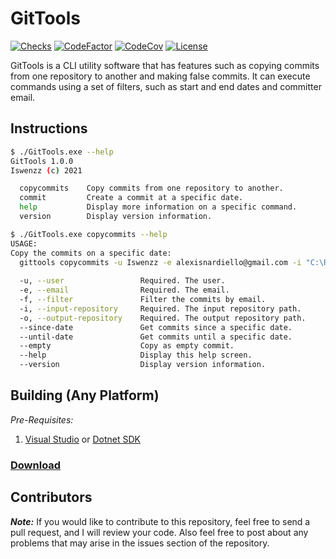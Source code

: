 # GitTools

[![Checks](https://img.shields.io/github/check-runs/Iswenzz/GitTools/master?logo=github)](https://github.com/Iswenzz/GitTools/actions)
[![CodeFactor](https://img.shields.io/codefactor/grade/github/Iswenzz/GitTools?label=codefactor&logo=codefactor)](https://www.codefactor.io/repository/github/iswenzz/GitTools)
[![CodeCov](https://img.shields.io/codecov/c/github/Iswenzz/GitTools?label=codecov&logo=codecov)](https://codecov.io/gh/Iswenzz/GitTools)
[![License](https://img.shields.io/github/license/Iswenzz/GitTools?color=blue&logo=gitbook&logoColor=white)](https://github.com/Iswenzz/GitTools/blob/master/LICENSE)

GitTools is a CLI utility software that has features such as copying commits from one repository to another and making false commits. 
It can execute commands using a set of filters, such as start and end dates and committer email.

## Instructions

```sh
$ ./GitTools.exe --help
GitTools 1.0.0
Iswenzz (c) 2021

  copycommits    Copy commits from one repository to another.
  commit         Create a commit at a specific date.
  help           Display more information on a specific command.
  version        Display version information.
```
```sh
$ ./GitTools.exe copycommits --help
USAGE:
Copy the commits on a specific date:
  gittools copycommits -u Iswenzz -e alexisnardiello@gmail.com -i "C:\Repository\A" -o "C:\Repository\B" --since-date 25/06/1999 --until-date 04/07/2021
  
  -u, --user                 Required. The user.
  -e, --email                Required. The email.
  -f, --filter               Filter the commits by email.
  -i, --input-repository     Required. The input repository path.
  -o, --output-repository    Required. The output repository path.
  --since-date               Get commits since a specific date.
  --until-date               Get commits until a specific date.
  --empty                    Copy as empty commit.
  --help                     Display this help screen.
  --version                  Display version information.
```

## Building (Any Platform)
_Pre-Requisites:_
1. [Visual Studio](https://visualstudio.microsoft.com/) or [Dotnet SDK](https://dotnet.microsoft.com/download)

### [Download](https://github.com/Iswenzz/GitTools/releases)

## Contributors

***Note:*** If you would like to contribute to this repository, feel free to send a pull request, and I will review your code. 
Also feel free to post about any problems that may arise in the issues section of the repository.
